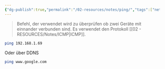 ```yaml
---
{"dg-publish":true,"permalink":"/02-resources/notes/ping/","tags":["netzwerk","linux/command","windows/command"],"noteIcon":"","updated":"2024-10-14T16:15:03.342+02:00"}
---
```


> Befehl, der verwendet wird zu überprüfen ob zwei Geräte mit einnander verbunden sind.
> Es verwendet den Protokoll [[02 - RESOURCES/Notes/ICMP\|ICMP]].


```sh
ping 192.168.1.69
```
Oder über DDNS
```sh
ping www.google.com
```